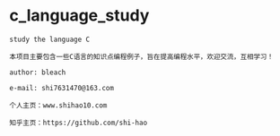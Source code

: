 # c_language_study

	study the language C

	本项目主要包含一些C语言的知识点编程例子，旨在提高编程水平，欢迎交流，互相学习！

	author: bleach

	e-mail: shi7631470@163.com

	个人主页：www.shihao10.com

	知乎主页：https://github.com/shi-hao
